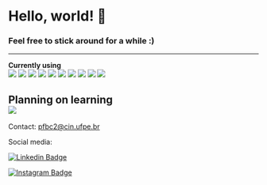 # Hello, world! :space_invader:
### Feel free to stick around for a while :)
  
---
  
**Currently using**   
<img src="http://img.shields.io/badge/-Git-F1502F?style=flat&logo=git&logoColor=FFFFFF">
<img src="http://img.shields.io/badge/-Github-000000?style=flat&logo=github&logoColor=FFFFFF">
<img src="http://img.shields.io/badge/-VS%20Code-007ACC?style=flat&logo=visual%20studio%20code&logoColor=white">
<img src="https://img.shields.io/badge/-Python-FFFFFF?style=flat&logo=python&logoColor=#6e5345">
<img src="https://img.shields.io/badge/-C%20&%20C++-659ad2?style=flat&logo=c%2B%2B&logoColor=ffffff">
<img src="https://img.shields.io/badge/-JavaScript-eed718?style=flat&logo=javascript&logoColor=ffffff">
<img src = "https://img.shields.io/badge/-HTML5-E34F26?style=flat&logo=html5&logoColor=white">
<img src = "https://img.shields.io/badge/-CSS3-1572B6?style=flat&logo=css3&logoColor=white">
<img src="https://img.shields.io/badge/-Assembly-6e5345?style=flat&logo=asm&logoColor=#6e5345">
<img src="https://img.shields.io/badge/-React-000000?style=flat&logo=react&logoColor=00c8ff">

**Planning on learning**   
<img src="https://img.shields.io/badge/-MySQL-F29111?style=flat&logo=mysql&logoColor=FFFFFF">
---

Contact: pfbc2@cin.ufpe.br

Social media:

[![Linkedin Badge](https://img.shields.io/badge/-Pedro-blue?style=flat&logo=linkedin&logoColor=white&link=https://instagram.com/jlim_slam/)](https://www.linkedin.com/in/pedro-fernandes-barreto-costa-aa9573228/)

[![Instagram Badge](https://img.shields.io/badge/-@pedro.fbc-purple?style=flat&logo=instagram&logoColor=white&link=https://instagram.com/jlim_slam/)](https://www.instagram.com/pedro.fbc/?hl=pt)

<!--
**fernandesbarreto/fernandesbarreto** is a ✨ _special_ ✨ repository because its `README.md` (this file) appears on your GitHub profile.

Here are some ideas to get you started:

- 🔭 I’m currently working on ...
- 🌱 I’m currently learning ...
- 👯 I’m looking to collaborate on ...
- 🤔 I’m looking for help with ...
- 💬 Ask me about ...
- 📫 How to reach me: ...
- 😄 Pronouns: ...
- ⚡ Fun fact: ...
-->
